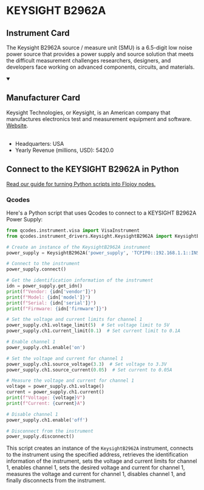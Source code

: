 
# KEYSIGHT B2962A

## Instrument Card

The Keysight B2962A source / measure unit (SMU) is a 6.5-digit low noise power source that provides a power supply and source solution that meets the difficult measurement challenges researchers, designers, and developers face working on advanced components, circuits, and materials.

<details open>
<summary><h2>Manufacturer Card</h2></summary>
Keysight Technologies, or Keysight, is an American company that manufactures electronics test and measurement equipment and software. <a href=https://www.keysight.com/us/en/home.html>Website</a>.
<br></br>
<ul>
  <li>Headquarters: USA</li>
  <li>Yearly Revenue (millions, USD): 5420.0</li>
</ul>
</details>

## Connect to the KEYSIGHT B2962A in Python

[Read our guide for turning Python scripts into Flojoy nodes.](https://docs.flojoy.ai/custom-nodes/creating-custom-node/)


### Qcodes

Here's a Python script that uses Qcodes to connect to a KEYSIGHT B2962A Power Supply:

```python
from qcodes.instrument.visa import VisaInstrument
from qcodes.instrument_drivers.Keysight.KeysightB2962A import KeysightB2962A

# Create an instance of the KeysightB2962A instrument
power_supply = KeysightB2962A('power_supply', 'TCPIP0::192.168.1.1::INSTR')

# Connect to the instrument
power_supply.connect()

# Get the identification information of the instrument
idn = power_supply.get_idn()
print(f"Vendor: {idn['vendor']}")
print(f"Model: {idn['model']}")
print(f"Serial: {idn['serial']}")
print(f"Firmware: {idn['firmware']}")

# Set the voltage and current limits for channel 1
power_supply.ch1.voltage_limit(5)  # Set voltage limit to 5V
power_supply.ch1.current_limit(0.1)  # Set current limit to 0.1A

# Enable channel 1
power_supply.ch1.enable('on')

# Set the voltage and current for channel 1
power_supply.ch1.source_voltage(3.3)  # Set voltage to 3.3V
power_supply.ch1.source_current(0.05)  # Set current to 0.05A

# Measure the voltage and current for channel 1
voltage = power_supply.ch1.voltage()
current = power_supply.ch1.current()
print(f"Voltage: {voltage}V")
print(f"Current: {current}A")

# Disable channel 1
power_supply.ch1.enable('off')

# Disconnect from the instrument
power_supply.disconnect()
```

This script creates an instance of the `KeysightB2962A` instrument, connects to the instrument using the specified address, retrieves the identification information of the instrument, sets the voltage and current limits for channel 1, enables channel 1, sets the desired voltage and current for channel 1, measures the voltage and current for channel 1, disables channel 1, and finally disconnects from the instrument.

